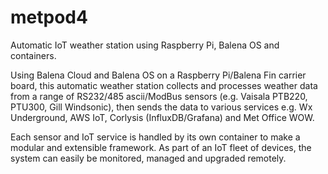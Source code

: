 # metpod4
Automatic IoT weather station using Raspberry Pi, Balena OS and containers.

Using Balena Cloud and Balena OS on a Raspberry Pi/Balena Fin carrier board, this automatic weather station collects 
and processes weather data from a range of RS232/485 ascii/ModBus sensors (e.g. Vaisala PTB220, PTU300, Gill Windsonic), then sends the 
data to various services e.g. Wx Underground, AWS IoT, Corlysis (InfluxDB/Grafana) and Met Office WOW. 

Each sensor and IoT service is handled by its own container to make a modular and extensible framework.
As part of an IoT fleet of devices, the system can easily be monitored, managed and upgraded remotely.

